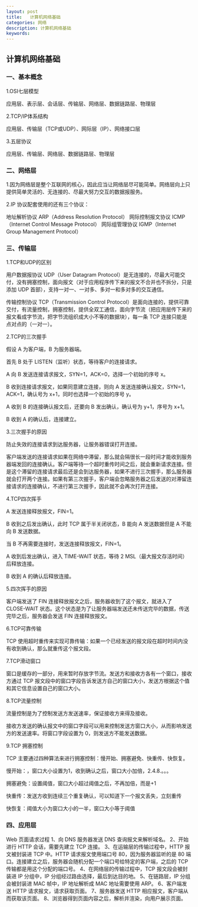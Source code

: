 ```yaml
---
layout: post
title:   计算机网络基础
categories: 网络
description: 计算机网络基础
keywords: 
---
```


## 计算机网络基础

### 一、基本概念

1.OSI七层模型

应用层、表示层、会话层、传输层、网络层、数据链路层、物理层

2.TCP/IP体系结构

应用层、传输层（TCP或UDP）、网际层（IP）、网络接口层

3.五层协议

应用层、传输层、网络层、数据链路层、物理层

### 二、网络层

1.因为网络层是整个互联网的核心，因此应当让网络层尽可能简单。网络层向上只提供简单灵活的、无连接的、尽最大努力交互的数据报服务。 

2.IP 协议配套使用的还有三个协议：

地址解析协议 ARP（Address Resolution Protocol）
网际控制报文协议 ICMP（Internet Control Message Protocol）
网际组管理协议 IGMP（Internet Group Management Protocol）

### 三、传输层

1.TCP和UDP的区别

用户数据报协议 UDP（User Datagram Protocol）是无连接的，尽最大可能交付，没有拥塞控制，面向报文（对于应用程序传下来的报文不合并也不拆分，只是添加 UDP 首部），支持一对一、一对多、多对一和多对多的交互通信。

传输控制协议 TCP（Transmission Control Protocol）是面向连接的，提供可靠交付，有流量控制，拥塞控制，提供全双工通信，面向字节流（把应用层传下来的报文看成字节流，把字节流组织成大小不等的数据块），每一条 TCP 连接只能是点对点的（一对一）。

2.TCP的三次握手

假设 A 为客户端，B 为服务器端。

首先 B 处于 LISTEN（监听）状态，等待客户的连接请求。

A 向 B 发送连接请求报文，SYN=1，ACK=0，选择一个初始的序号 x。

B 收到连接请求报文，如果同意建立连接，则向 A 发送连接确认报文，SYN=1，ACK=1，确认号为 x+1，同时也选择一个初始的序号 y。

A 收到 B 的连接确认报文后，还要向 B 发出确认，确认号为 y+1，序号为 x+1。

B 收到 A 的确认后，连接建立。

3.三次握手的原因

防止失效的连接请求到达服务器，让服务器错误打开连接。

客户端发送的连接请求如果在网络中滞留，那么就会隔很长一段时间才能收到服务器端发回的连接确认。客户端等待一个超时重传时间之后，就会重新请求连接。但是这个滞留的连接请求最后还是会到达服务器，如果不进行三次握手，那么服务器就会打开两个连接。如果有第三次握手，客户端会忽略服务器之后发送的对滞留连接请求的连接确认，不进行第三次握手，因此就不会再次打开连接。

4.TCP四次挥手

A 发送连接释放报文，FIN=1。

B 收到之后发出确认，此时 TCP 属于半关闭状态，B 能向 A 发送数据但是 A 不能向 B 发送数据。

当 B 不再需要连接时，发送连接释放报文，FIN=1。

A 收到后发出确认，进入 TIME-WAIT 状态，等待 2 MSL（最大报文存活时间）后释放连接。

B 收到 A 的确认后释放连接。

5.四次挥手的原因

客户端发送了 FIN 连接释放报文之后，服务器收到了这个报文，就进入了 CLOSE-WAIT 状态。这个状态是为了让服务器端发送还未传送完毕的数据，传送完毕之后，服务器会发送 FIN 连接释放报文。

6.TCP可靠传输

TCP 使用超时重传来实现可靠传输：如果一个已经发送的报文段在超时时间内没有收到确认，那么就重传这个报文段。 

7.TCP滑动窗口

窗口是缓存的一部分，用来暂时存放字节流。发送方和接收方各有一个窗口，接收方通过 TCP 报文段中的窗口字段告诉发送方自己的窗口大小，发送方根据这个值和其它信息设置自己的窗口大小。 

8.TCP流量控制

流量控制是为了控制发送方发送速率，保证接收方来得及接收。

接收方发送的确认报文中的窗口字段可以用来控制发送方窗口大小，从而影响发送方的发送速率。将窗口字段设置为 0，则发送方不能发送数据。

9.TCP 拥塞控制

TCP 主要通过四种算法来进行拥塞控制：慢开始、拥塞避免、快重传、快恢复。 

慢开始：，窗口大小设置为1，收到确认之后，窗口大小加倍，2.4.8.。。。

拥塞避免：设置阈值，窗口大小超过阈值之后，不再加倍，而是+1

快重传：发送方收到连续三个重复确认，可以知道下一个报文丢失，立刻重传

快恢复：阈值大小为窗口大小的一半，窗口大小等于阈值

### 四、应用层

Web 页面请求过程
1、向 DNS 服务器发送 DNS 查询报文来解析域名。
2、开始进行 HTTP 会话，需要先建立 TCP 连接。
3、在运输层的传输过程中，HTTP 报文被封装进 TCP 中。HTTP 请求报文使用端口号 80，因为服务器监听的是 80 端口。连接建立之后，服务器会随机分配一个端口号给特定的客户端，之后的 TCP 传输都是用这个分配的端口号。
4、在网络层的传输过程中，TCP 报文段会被封装进 IP 分组中，IP 分组经过路由选择，最后到达目的地。
5、在链路层，IP 分组会被封装进 MAC 帧中，IP 地址解析成 MAC 地址需要使用 ARP。
6、客户端发送 HTTP 请求报文，请求获取页面。
7、服务器发送 HTTP 相应报文，客户端从而获取该页面。
8、浏览器得到页面内容之后，解析并渲染，向用户展示页面。

